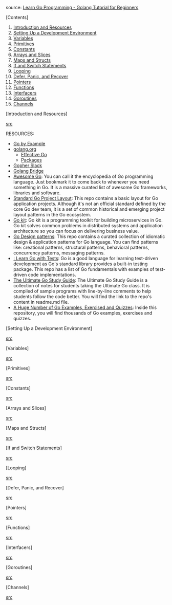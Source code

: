 source: <a href="https://www.youtube.com/watch?v=YS4e4q9oBaU&t=1067s&ab_channel=freeCodeCamp.org">Learn Go Programming - Golang Tutorial for Beginners</a>

[Contents]
1. <a href="https://www.youtube.com/watch?v=YS4e4q9oBaU&t=0s">Introduction and Resources</a>
2. <a href="https://www.youtube.com/watch?v=YS4e4q9oBaU&t=1017s">Setting Up a Development Environment</a>
3. <a href="https://www.youtube.com/watch?v=YS4e4q9oBaU&t=2148s">Variables</a>
4. <a href="https://www.youtube.com/watch?v=YS4e4q9oBaU&t=3425s">Primitives</a>
5. <a href="https://www.youtube.com/watch?v=YS4e4q9oBaU&t=5189s">Constants</a>
6. <a href="https://www.youtube.com/watch?v=YS4e4q9oBaU&t=6473s">Arrays and Slices</a>
7. <a href="https://www.youtube.com/watch?v=YS4e4q9oBaU&t=8240s">Maps and Structs</a>
8. <a href="https://www.youtube.com/watch?v=YS4e4q9oBaU&t=10080s">If and Switch Statements</a>
9. <a href="https://www.youtube.com/watch?v=YS4e4q9oBaU&t=12077s">Looping</a>
10. <a href="https://www.youtube.com/watch?v=YS4e4q9oBaU&t=13294s">Defer, Panic, and Recover</a>
11. <a href="https://www.youtube.com/watch?v=YS4e4q9oBaU&t=14637s">Pointers</a>
12. <a href="https://www.youtube.com/watch?v=YS4e4q9oBaU&t=15690s">Functions</a>
13. <a href="https://www.youtube.com/watch?v=YS4e4q9oBaU&t=17879s">Interfacers</a>
14. <a href="https://www.youtube.com/watch?v=YS4e4q9oBaU&t=20037s">Goroutines</a>
15. <a href="https://www.youtube.com/watch?v=YS4e4q9oBaU&t=21910s">Channels</a>

[Introduction and Resources]

<a href="https://www.youtube.com/watch?v=YS4e4q9oBaU&t=0s">src</a>

RESOURCES:
- <a href="https://gobyexample.com/">Go by Example</a>
- <a href="https://golang.org">golang.org</a>
    - <a href="https://golang.org/doc/effective_go.html">Effective Go</a>
    - <a href="https://golang.org/pkg">Packages</a>
- <a href="https://gophers.slack.com/messages/general/">Gopher Slack</a>
- <a href="https://blog.golangbridge.org/">Golang Bridge</a>
- <a href="https://github.com/avelino/awesome-go">Awesome Go</a>: You can call it the encyclopedia of Go programming language. Just bookmark it to come back to whenever you need something in Go. It is a massive curated list of awesome Go frameworks, libraries and software.
- <a href="https://github.com/golang-standards/project-layout">Standard Go Project Layout</a>: This repo contains a basic layout for Go application projects. Although it's not an official standard defined by the core Go dev team, it is a set of common historical and emerging project layout patterns in the Go ecosystem.
- <a href="https://github.com/go-kit/kit">Go kit</a>: Go kit is a programming toolkit for building microservices in Go. Go kit solves common problems in distributed systems and application architecture so you can focus on delivering business value.
- <a href="https://github.com/tmrts/go-patterns">Go Design patterns</a>: This repo contains a curated collection of idiomatic design & application patterns for Go language. You can find patterns like: creational patterns, structural patterns, behavioral patterns, concurrency patterns, messaging patterns.
- <a href="https://github.com/quii/learn-go-with-tests">: Learn Go with Tests</a>: Go is a good language for learning test-driven development as Go's standard library provides a built-in testing package. This repo has a list of Go fundamentals with examples of test-driven code implementations.
- <a href="https://github.com/ardanlabs/gotraining">The Ultimate Go Study Guide</a>: The Ultimate Go Study Guide is a collection of notes for students taking the Ultimate Go class. It is compiled of sample programs with line-by-line comments to help students follow the code better. You will find the link to the repo's content in readme.md file.
- <a href="https://github.com/inancgumus/learngo">A Huge Number of Go Examples, Exercised and Quizzes</a>: Inside this repository, you will find thousands of Go examples, exercises and quizzes.

[Setting Up a Development Environment]

<a href="https://www.youtube.com/watch?v=YS4e4q9oBaU&t=1017s">src</a>

[Variables]

<a href="https://www.youtube.com/watch?v=YS4e4q9oBaU&t=2148s">src</a>

[Primitives]

<a href="https://www.youtube.com/watch?v=YS4e4q9oBaU&t=3425s">src</a>

[Constants]

<a href="https://www.youtube.com/watch?v=YS4e4q9oBaU&t=5189s">src</a>

[Arrays and Slices]

<a href="https://www.youtube.com/watch?v=YS4e4q9oBaU&t=6473s">src</a>

[Maps and Structs]

<a href="https://www.youtube.com/watch?v=YS4e4q9oBaU&t=8240s">src</a>

[If and Switch Statements]

<a href="https://www.youtube.com/watch?v=YS4e4q9oBaU&t=10080s">src</a>

[Looping]

<a href="https://www.youtube.com/watch?v=YS4e4q9oBaU&t=12077s">src</a>

[Defer, Panic, and Recover]

<a href="https://www.youtube.com/watch?v=YS4e4q9oBaU&t=13294s">src</a>

[Pointers]

<a href="https://www.youtube.com/watch?v=YS4e4q9oBaU&t=14637s">src</a>

[Functions]

<a href="https://www.youtube.com/watch?v=YS4e4q9oBaU&t=15690s">src</a>

[Interfacers]

<a href="https://www.youtube.com/watch?v=YS4e4q9oBaU&t=17879s">src</a>

[Goroutines]

<a href="https://www.youtube.com/watch?v=YS4e4q9oBaU&t=20037s">src</a>

[Channels]

<a href="https://www.youtube.com/watch?v=YS4e4q9oBaU&t=21910s">src</a>
